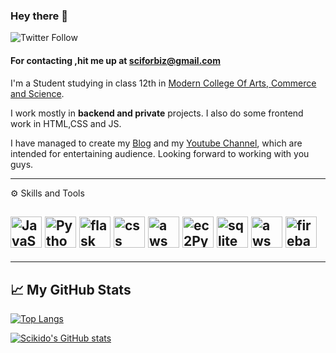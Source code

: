 ### Hey there 👋
 ![Twitter Follow](https://img.shields.io/twitter/follow/KiddoSci?color=yellow&label=sciKido&logo=sarvadnya&logoColor=cyan&style=for-the-badge)
 
#### For contacting ,hit me up at sciforbiz@gmail.com
<!--
**scikido/scikido** is a ✨ _special_ ✨ repository because its `README.md` (this file) appears on your GitHub profile.

Here are some ideas to get you started:

- 🔭 I’m currently working on ...
- 🌱 I’m currently learning ...
- 👯 I’m looking to collaborate on ...
- 🤔 I’m looking for help with ...
- 💬 Ask me about ...
- 📫 How to reach me: ...
- 😄 Pronouns: ...
- ⚡ Fun fact: ...
-->

I'm a Student studying in class 12th in [Modern College Of Arts, Commerce and Science](http://moderncollegepune.edu.in/).


I work mostly in **backend and private** projects. I also do some frontend work in HTML,CSS and JS.


I have managed to create my [Blog](https://scikido.github.io/) and my [Youtube Channel](https://www.youtube.com/channel/UCe4VyBip-MJCBquO8hQ3Tug), 
which are intended for entertaining audience. Looking forward to working with you guys.

---

⚙ Skills and Tools

<img src="https://cdn.worldvectorlogo.com/logos/javascript-1.svg" alt="JavaScript Logo" width="50" height="50"/>   <img src="https://cdn.worldvectorlogo.com/logos/python-3.svg" alt="Python logo" width="50" height="50"/>  <img src="https://cdn.worldvectorlogo.com/logos/flask.svg" alt="flask logo" width="50" height="50"/> <img src="https://cdn.worldvectorlogo.com/logos/css-3.svg" alt="css logo" width="50" height="50"/> <img src="https://cdn.worldvectorlogo.com/logos/aws-2.svg" alt="aws logo" width="50" height="50"/> <img src="https://cdn.worldvectorlogo.com/logos/aws-ec2.svg" alt="ec2Python logo" width="50" height="50"/> <img src="https://cdn.worldvectorlogo.com/logos/sqlite.svg" alt="sqlite logo" width="50" height="50"/> <img src="https://cdn.worldvectorlogo.com/logos/amazon-database.svg" alt="aws database logo" width="50" height="50"/> <img src="https://cdn.worldvectorlogo.com/logos/firebase-2.svg" alt="firebase logo" width="50" height="50"/>
---
---

## &#x1f4c8; My GitHub Stats

[![Top Langs](https://github-readme-stats.vercel.app/api/top-langs/?username=scikido&hide=html,css&theme=radical)](https://github.com/anuraghazra/github-readme-stats)

[![Scikido's GitHub stats](https://github-readme-stats.vercel.app/api?username=scikido&theme=cobalt)](https://github.com/anuraghazra/github-readme-stats)
